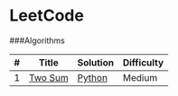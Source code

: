 LeetCode
========

###Algorithms

| # | Title | Solution | Difficulty |
|---| ----- | -------- | ---------- |
|1|[Two Sum](https://leetcode.com/problems/two-sum/)| [Python](./Algorithms/python/twoSum/twoSum.py)|Medium|